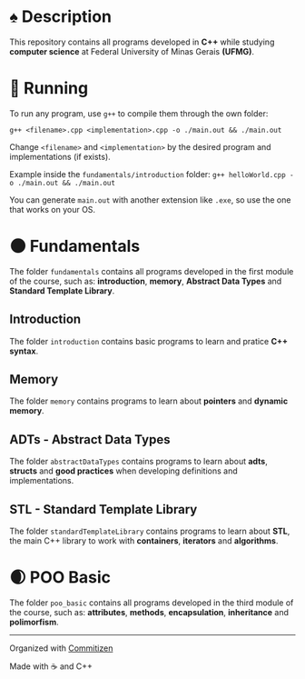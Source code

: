 # :spades: Description

This repository contains all programs developed in **C++** while studying **computer science** at Federal University of Minas Gerais **(UFMG)**.

# :rocket: Running

To run any program, use `g++` to compile them through the own folder:

`g++ <filename>.cpp <implementation>.cpp -o ./main.out && ./main.out`

Change `<filename>` and `<implementation>` by the desired program and implementations (if exists).

Example inside the `fundamentals/introduction` folder: `g++ helloWorld.cpp -o ./main.out && ./main.out`

You can generate `main.out` with another extension like `.exe`, so use the one that works on your OS.

# :new_moon: Fundamentals

The folder `fundamentals` contains all programs developed in the first module of the course, such as: **introduction**, **memory**, **Abstract Data Types** and **Standard Template Library**.

## Introduction

The folder `introduction` contains basic programs to learn and pratice **C++ syntax**.

## Memory

The folder `memory` contains programs to learn about **pointers** and **dynamic memory**.

## ADTs - Abstract Data Types

The folder `abstractDataTypes` contains programs to learn about **adts**, **structs** and **good practices** when developing definitions and implementations.

## STL - Standard Template Library

The folder `standardTemplateLibrary` contains programs to learn about **STL**, the main C++ library to work with **containers**, **iterators** and **algorithms**.

# :waxing_crescent_moon: POO Basic

The folder `poo_basic` contains all programs developed in the third module of the course, such as: **attributes**, **methods**, **encapsulation**, **inheritance** and **polimorfism**.

<hr />

Organized with [Commitizen](https://github.com/commitizen/cz-cli)

Made with :coffee: and C++
